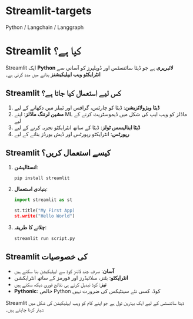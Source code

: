 # Streamlit-targets
 Python / Langchain / Langgraph

 # Streamlit کیا ہے؟

Streamlit ایک **Python لائبریری** ہے جو ڈیٹا سائنسٹس اور ڈویلپرز کو آسانی سے **انٹرایکٹو ویب ایپلیکیشنز** بنانے میں مدد کرتی ہے۔

## Streamlit کس لیے استعمال کیا جاتا ہے؟

1. **ڈیٹا ویژولائزیشن**: ڈیٹا کو چارٹس، گرافس اور ٹیبلز میں دکھانے کے لیے
2. **مشین لرننگ ماڈلز**: اپنے ML ماڈلز کو ویب ایپ کی شکل میں ڈیموسٹریٹ کرنے کے لیے
3. **ڈیٹا اینالیسس ٹولز**: ڈیٹا کے ساتھ انٹرایکٹو تجزیہ کرنے کے لیے
4. **رپورٹس**: انٹرایکٹو رپورٹس اور ڈیش بورڈز بنانے کے لیے

## Streamlit کیسے استعمال کریں؟

1. **انسٹالیشن**:
   ```bash
   pip install streamlit
   ```

2. **بنیادی استعمال**:
   ```python
   import streamlit as st

   st.title("My First App)
   st.write("Hello World")
   ```

3. **چلانے کا طریقہ**:
   ```bash
   streamlit run script.py
   ```

## Streamlit کی خصوصیات

- **آسان**: صرف چند لائنز کوڈ سے ایپلیکیشن بنا سکتے ہیں
- **انٹرایکٹو**: بٹنز، سلائیڈرز اور فورمز کے ساتھ انٹرایکشن
- **تیز**: کوڈ تبدیل کرتے ہی نتائج فوری دیکھ سکتے ہیں
- **Pythonic**: خالص Python کوڈ، کسی نئے سینٹیکس کی ضرورت نہیں

Streamlit ڈیٹا سائنسٹس کے لیے ایک بہترین ٹول ہے جو اپنے کام کو ویب ایپلیکیشن کی شکل میں شیئر کرنا چاہتے ہیں۔
